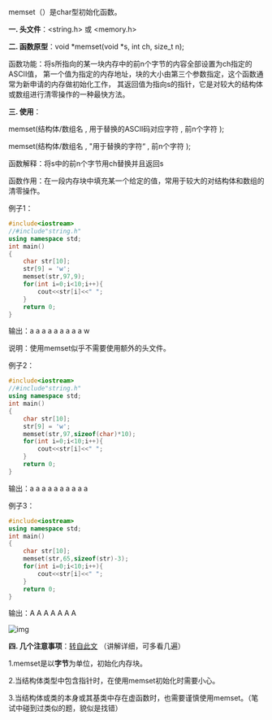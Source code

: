 memset（）是char型初始化函数。

 

**一. 头文件**：<string.h> 或 <memory.h>

 

**二. 函数原型**：void *memset(void *s, int ch, size_t n);

 

函数功能：将s所指向的某一块内存中的前n个字节的内容全部设置为ch指定的ASCII值， 第一个值为指定的内存地址，块的大小由第三个参数指定，这个函数通常为新申请的内存做初始化工作， 其返回值为指向s的指针，它是对较大的结构体或数组进行清零操作的一种最快方法。

 

**三. 使用**：

 

memset(结构体/数组名 , 用于替换的ASCII码对应字符 , 前n个字符 );

memset(结构体/数组名 , "用于替换的字符“ , 前n个字符 );

函数解释：将s中的前n个字节用ch替换并且返回s

函数作用：在一段内存块中填充某一个给定的值，常用于较大的对结构体和数组的清零操作。



例子1：

```c++
#include<iostream>
//#include"string.h"
using namespace std;
int main()
{
    char str[10];
    str[9] = 'w';
    memset(str,97,9);
    for(int i=0;i<10;i++){
        cout<<str[i]<<" ";
    }
    return 0;
} 
```

输出：a a a a a a a a a w

说明：使用memset似乎不需要使用额外的头文件。



例子2：

```c++
#include<iostream>
//#include"string.h"
using namespace std;
int main()
{
    char str[10];
    str[9] = 'w';
    memset(str,97,sizeof(char)*10);
    for(int i=0;i<10;i++){
        cout<<str[i]<<" ";
    }
    return 0;
}
```

输出：a a a a a a a a a a



例子3：

```c++
#include<iostream>
using namespace std;
int main()
{
    char str[10];
    memset(str,65,sizeof(str)-3);
    for(int i=0;i<10;i++){
        cout<<str[i]<<" ";
    } 
    return 0;
}
```

输出：A A A A A A A 

![img](https://images2018.cnblogs.com/blog/1359491/201808/1359491-20180826230003496-1415993915.png)



**四. 几个注意事项**：[转自此文](https://blog.csdn.net/my_business/article/details/40537653) （讲解详细，可多看几遍）

1.memset是以**字节**为单位，初始化内存块。

2.当结构体类型中包含指针时，在使用memset初始化时需要小心。

3.当结构体或类的本身或其基类中存在虚函数时，也需要谨慎使用memset。（笔试中碰到过类似的题，貌似是找错）